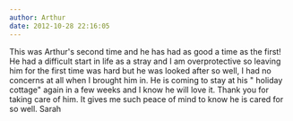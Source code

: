 ```yaml
---
author: Arthur
date: 2012-10-28 22:16:05
---
```

This was Arthur's second time and he has had as good a time as the first! He had a difficult start in life as a stray and I am overprotective so leaving him for the first time was hard but he was looked after so well, I had no concerns at all when I brought him in. He is coming to stay at his " holiday cottage" again in a few weeks and I know he will love it. Thank you for taking care of him. It gives me such peace of mind to know he is cared for so well. Sarah

